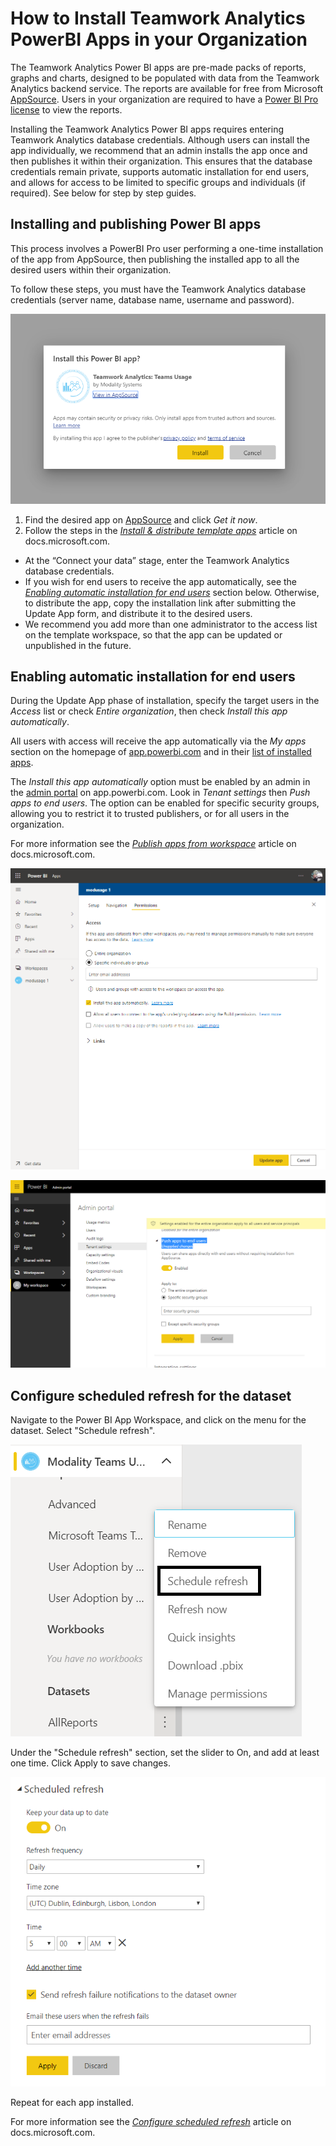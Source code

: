 # How to Install Teamwork Analytics PowerBI Apps in your Organization

The Teamwork Analytics Power BI apps are pre-made packs of reports, graphs and charts, designed to be populated with data from the Teamwork Analytics backend service. The reports are available for free from Microsoft [AppSource](https://appsource.microsoft.com/en-gb/marketplace/apps?search=Modality%20Systems%20Teamwork%20Analytics&page=1&product=power-bi). Users in your organization are required to have a [Power BI Pro license](https://docs.microsoft.com/en-us/power-bi/service-features-license-type) to view the reports.

Installing the Teamwork Analytics Power BI apps requires entering Teamwork Analytics database credentials. Although users can install the app individually, we recommend that an admin installs the app once and then publishes it within their organization. This ensures that the database credentials remain private, supports automatic installation for end users, and allows for access to be limited to specific groups and individuals (if required).
See below for step by step guides.

## Installing and publishing Power BI apps

This process involves a PowerBI Pro user performing a one-time installation of the app from AppSource, then publishing the installed app to all the desired users within their organization.

To follow these steps, you must have the Teamwork Analytics database credentials (server name, database name, username and password).

![Installing an app from AppSource](images/powerbi/installapp.png)

1. Find the desired app on [AppSource](https://appsource.microsoft.com/en-gb/marketplace/apps?search=Modality%20Systems%20Teamwork%20Analytics&page=1&product=power-bi) and click _Get it now_.
2.	Follow the steps in the _[Install & distribute template apps](https://docs.microsoft.com/en-gb/power-bi/service-template-apps-install-distribute#install-a-template-app)_ article on docs.microsoft.com.
  *	At the “Connect your data” stage, enter the Teamwork Analytics database credentials.
  * If you wish for end users to receive the app automatically, see the _[Enabling automatic installation for end users](#Enabling-automatic-installation-for-end-users)_ section below. Otherwise, to distribute the app, copy the installation link after submitting the Update App form, and distribute it to the desired users.
  * We recommend you add more than one administrator to the access list on the template workspace, so that the app can be updated or unpublished in the future.

## Enabling automatic installation for end users

During the Update App phase of installation, specify the target users in the _Access_ list or check _Entire organization_, then check _Install this app automatically_.

All users with access will receive the app automatically via the _My apps_ section on the homepage of [app.powerbi.com](https://app.powerbi.com/home) and in their [list of installed apps](https://app.powerbi.com/groups/me/apps).

The _Install this app automatically_ option must be enabled by an admin in the [admin portal](https://app.powerbi.com/admin-portal/tenantSettings) on app.powerbi.com. Look in _Tenant settings_ then _Push apps to end users_. The option can be enabled for specific security groups, allowing you to restrict it to trusted publishers, or for all users in the organization.

For more information see the _[Publish apps from workspace](https://docs.microsoft.com/en-us/power-bi/service-create-distribute-apps#automatically-install-apps-for-end-users)_ article on docs.microsoft.com.

![Updating a PowerBI app](images/powerbi/updateapp.png)

![Enabling automatic installation for end users](images/powerbi/adminportal.png)

## Configure scheduled refresh for the dataset

Navigate to the Power BI App Workspace, and click on the menu for the dataset. Select "Schedule refresh".

![Schedule refresh](images/powerbi/powerbi-scheduled-refresh1.png)

Under the "Schedule refresh" section, set the slider to On, and add at least one time. Click Apply to save changes.

![Schedule refresh options](images/powerbi/powerbi-scheduled-refresh2.png)

Repeat for each app installed.

For more information see the _[Configure scheduled refresh](https://docs.microsoft.com/en-us/power-bi/refresh-scheduled-refresh)_ article on docs.microsoft.com. 
